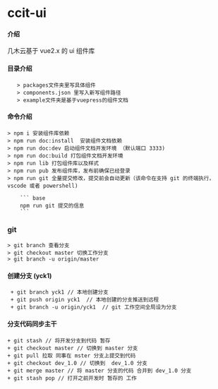 # ccit-ui

#### 介绍

几木云基于 vue2.x 的 ui 组件库

#### 目录介绍

```base
   > packages文件夹里写具体组件
   > components.json 里写入新写组件路径
   > example文件夹是基于vuepress的组件文档
```

#### 命令介绍

    > npm i 安装组件库依赖
    > npm run doc:install  安装组件文档依赖
    > npm run doc:dev 启动组件文档开发环境 （默认端口 3333)
    > npm run doc:build 打包组件文档开发环境
    > npm run lib 打包组件库以及样式
    > npm run pub 发布组件库，发布前确保已经登录
    > npm run git 全量提交修改，提交前会自动更新（该命令在支持 git 的终端执行，vscode 或者 powershell)

        ``` base
        npm run git 提交的信息
        ```

### git

    > git branch 查看分支
    > git checkout master 切换工作分支
    > git branch -u origin/master

#### 创建分支 (yck1)

     + git branch yck1 // 本地创建分支
     + git push origin yck1  // 本地创建的分支推送到远程
     + git branch -u origin/yck1  // git 工作空间全局设为分支

#### 分支代码同步主干

    + git stash // 将开发分支到代码 暂存
    + git checkout master // 切换到 master 分支
    + git pull 拉取 同事在 mster 分支上提交到代码
    + git checkout dev_1.0 // 切换到  dev_1.0 分支
    + git merge master // 将 master 分支的代码 合并到 dev_1.0 分支
    + git stash pop // 打开之前开发时 暂存的 工作
